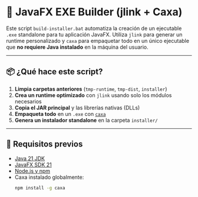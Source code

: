 # 🔧 JavaFX EXE Builder (jlink + Caxa)

Este script `build-installer.bat` automatiza la creación de un ejecutable `.exe` standalone para tu aplicación JavaFX. Utiliza `jlink` para generar un runtime personalizado y `caxa` para empaquetar todo en un único ejecutable que **no requiere Java instalado** en la máquina del usuario.

---

## 📦 ¿Qué hace este script?

1. **Limpia carpetas anteriores** (`tmp-runtime`, `tmp-dist`, `installer`)
2. **Crea un runtime optimizado** con `jlink` usando solo los módulos necesarios
3. **Copia el JAR principal** y las librerías nativas (DLLs)
4. **Empaqueta todo** en un `.exe` con [`caxa`](https://github.com/leafac/caxa)
5. **Genera un instalador standalone** en la carpeta `installer/`

---

## 🧩 Requisitos previos

- [Java 21 JDK](https://jdk.java.net/21/)
- [JavaFX SDK 21](https://gluonhq.com/products/javafx/)
- [Node.js y npm](https://nodejs.org/)
- Caxa instalado globalmente:
  ```bash
  npm install -g caxa